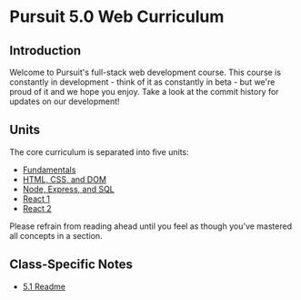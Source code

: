 # Pursuit 5.0 Web Curriculum

## Introduction

Welcome to Pursuit's full-stack web development course. This course is constantly in development - think of it as constantly in beta - but we're proud of it and we hope you enjoy. Take a look at the commit history for updates on our development!

## Units

The core curriculum is separated into five units:

* [Fundamentals](./fundamentals/README.md)
* [HTML, CSS, and DOM](./html_css_dom/README.md)
* [Node, Express, and SQL](./node/README.md)
* [React 1](./react/README.md)
* [React 2](./advanced_react/README.md)

Please refrain from reading ahead until you feel as though you've mastered all concepts in a section.

## Class-Specific Notes

* [5.1 Readme](./days_README.md)
